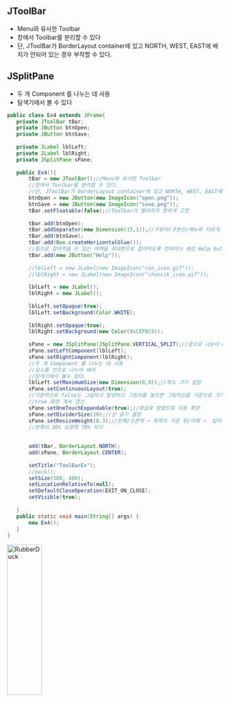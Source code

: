 ## JToolBar
* Menu와 유사한 Toolbar
* 창에서 Toolbar를 분리할 수 있다
* 단, JToolBar가 BorderLayout container에 있고 NORTH, WEST, EAST에 배치가 안되어 있는 경우 부착할 수 있다.
## JSplitPane
* 두 개 Component 를 나누는 데 사용
* 탐색기에서 볼 수 있다
 ```java
 public class Ex4 extends JFrame{
	private JToolBar tBar;
	private JButton btnOpen;
	private JButton btnSave;
	
	private JLabel lblLeft;
	private JLabel lblRight;
	private JSplitPane sPane;
	
	public Ex4(){
		tBar = new JToolBar();//Menu와 유사한 Toolbar
		//창에서 Toolbar를 분리할 수 있다.
		//단, JToolBar가 BorderLayout container에 있고 NORTH, WEST, EAST에 배치가 안되어 있는 경우 부착할 수 있다.
		btnOpen = new JButton(new ImageIcon("open.png"));
		btnSave = new JButton(new ImageIcon("save.png"));
		tBar.setFloatable(false);//Toolbar가 떨어지지 못하게 고정
		
		tBar.add(btnOpen);
		tBar.addSeparator(new Dimension(15,1));//구분자(구분선)메뉴와 다르게 선으로만 가능 두께 조절 가능(가로설정이 중요)
		tBar.add(btnSave);
		tBar.add(Box.createHorizontalGlue());
		//횡으로 잡아먹을 수 있는 여백을 최대한으로 잡아먹도록 컨테이너 생성 Help button을 횡 끝으로 보낸다
		tBar.add(new JButton("Help"));
		
		//lblLeft = new JLabel(new ImageIcon("con_icon.gif"));
		//lblRight = new JLabel(new ImageIcon("choncik_icon.gif"));
		
		lblLeft = new JLabel();
		lblRight = new JLabel();
		
		lblLeft.setOpaque(true);
		lblLeft.setBackground(Color.WHITE);
		
		lblRight.setOpaque(true);
		lblRight.setBackground(new Color(0xCEFBC9));
		
		sPane = new JSplitPane(JSplitPane.VERTICAL_SPLIT);//종으로 나눈다 HORIZONTAL은 횡으로 나눈다
		sPane.setLeftComponent(lblLeft);
		sPane.setRightComponent(lblRight);
		//두 개 Component 를 나누는 데 사용
		//요소를 칸으로 나누어 배치
		//탐색기에서 볼수 있다.
		lblLeft.setMaximumSize(new Dimension(0,0));//최소 크기 설정
		sPane.setContinuousLayout(true);
		//기본적으로 false는 그림자가 발생하고 그림자를 놓으면 그림자선을 기준으로 크기 변경
		//true 화면 계속 갱신
		sPane.setOneTouchExpandable(true);//화살표 방향으로 이동 확장
		sPane.setDividerSize(10);//선 굵기 결정
		sPane.setResizeWeight(0.3);//왼쪽/오른쪽 → 외쪽이 기준 위/아래 →  탑이 기준
		//왼쪽이 30% 오른쪽 70% 차지
		
		
		add(tBar, BorderLayout.NORTH);
		add(sPane, BorderLayout.CENTER);
		
		setTitle("ToolBarEx");
		//pack();
		setSize(500, 400);
		setLocationRelativeTo(null);
		setDefaultCloseOperation(EXIT_ON_CLOSE);
		setVisible(true);
		
	}
	public static void main(String[] args) {
		new Ex4();
	}
 }
 ```
<img src="https://postfiles.pstatic.net/MjAyMjA1MjdfNTAg/MDAxNjUzNTc5Nzc0MTEw.r2-KBHMP0AgD0dwiT-rojywuQalxk7q6nQtYXtEFIYQg.ArIgT5pI63-WMimrCfozOAojyOv-4MZNLzy7auk3K4og.PNG.forget980/image.png?type=w580" width="40%" height="30%" title="px(픽셀) 크기 설정" alt="RubberDuck"></img>
